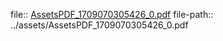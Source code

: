 file:: [AssetsPDF_1709070305426_0.pdf](../assets/AssetsPDF_1709070305426_0.pdf)
file-path:: ../assets/AssetsPDF_1709070305426_0.pdf

